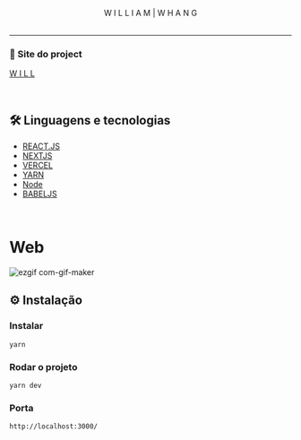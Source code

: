 <p align="center">
 W I L L I A M  |  W H A N G  
  <br>
  <br>

---
  ### 🔗 Site do project

[W I L L ](https://portfolio-ww.vercel.app/)

&nbsp;
  

## 🛠️ Linguagens e tecnologias

* [REACT.JS](https://pt-br.reactjs.org/)
* [NEXTJS](https://pt-br.reactjs.org/)
* [VERCEL](https://vercel.com/)
* [YARN](https://yarnpkg.com/)
* [Node](https://nodejs.org/en/)
* [BABELJS](https://babeljs.io/)



&nbsp;

# Web
  
![ezgif com-gif-maker](https://user-images.githubusercontent.com/73802190/146241816-eb7c041f-e9e5-4bb6-b52c-4fb0ce43b9d7.gif)




## ⚙️ Instalação

### Instalar

```
yarn
```

### Rodar o projeto

```
yarn dev
```

### Porta

```
http://localhost:3000/
```

